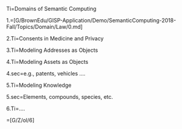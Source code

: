 Ti=Domains of Semantic Computing

1.=[G/BrownEdu/GISP-Application/Demo/SemanticComputing-2018-Fall/Topics/Domain/Law/0.md]

2.Ti=Consents in Medicine and Privacy

3.Ti=Modeling Addresses as Objects

4.Ti=Modeling Assets as Objects

4.sec=e.g., patents, vehicles ....

5.Ti=Modeling Knowledge

5.sec=Elements, compounds, species, etc.

6.Ti=....

=[G/Z/ol/6]